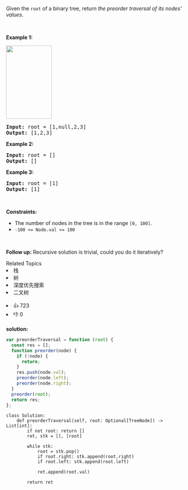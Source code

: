 <p>Given the <code>root</code> of a binary tree, return <em>the preorder traversal of its nodes&#39; values</em>.</p>

<p>&nbsp;</p>
<p><strong>Example 1:</strong></p>
<img alt="" src="https://assets.leetcode.com/uploads/2020/09/15/inorder_1.jpg" style="width: 125px; height: 200px;" />
<pre>
<strong>Input:</strong> root = [1,null,2,3]
<strong>Output:</strong> [1,2,3]
</pre>

<p><strong>Example 2:</strong></p>

<pre>
<strong>Input:</strong> root = []
<strong>Output:</strong> []
</pre>

<p><strong>Example 3:</strong></p>

<pre>
<strong>Input:</strong> root = [1]
<strong>Output:</strong> [1]
</pre>

<p>&nbsp;</p>
<p><strong>Constraints:</strong></p>

<ul>
	<li>The number of nodes in the tree is in the range <code>[0, 100]</code>.</li>
	<li><code>-100 &lt;= Node.val &lt;= 100</code></li>
</ul>

<p>&nbsp;</p>
<p><strong>Follow up:</strong> Recursive solution is trivial, could you do it iteratively?</p>
<div><div>Related Topics</div><div><li>栈</li><li>树</li><li>深度优先搜索</li><li>二叉树</li></div></div><br><div><li>👍 723</li><li>👎 0</li></div> 
<br>
<strong> solution: </strong>

```javascript
var preorderTraversal = function (root) {
  const res = [];
  function preorder(node) {
    if (!node) {
      return;
    }
    res.push(node.val);
    preorder(node.left);
    preorder(node.right);
  }
  preorder(root);
  return res;
};
```

```python3
class Solution:
    def preorderTraversal(self, root: Optional[TreeNode]) -> List[int]:
        if not root: return []
        ret, stk = [], [root]

        while stk:
            root = stk.pop()
            if root.right: stk.append(root.right)
            if root.left: stk.append(root.left)

            ret.append(root.val)

        return ret

```
